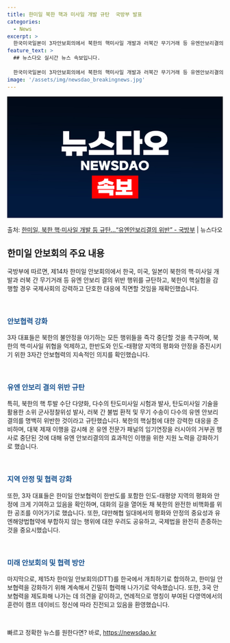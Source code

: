 ```yaml
---
title: 한미일 북한 핵과 미사일 개발 규탄  국방부 발표
categories:
  - News
excerpt: >
  한국미국일본이 3자안보회의에서 북한의 핵미사일 개발과 러북간 무기거래 등 유엔안보리결의 위반 행위를 규탄했다…
feature_text: >
  ## 뉴스다오 실시간 뉴스 속보입니다.

  한국미국일본이 3자안보회의에서 북한의 핵미사일 개발과 러북간 무기거래 등 유엔안보리결의 위반 행위를 규탄했다…
image: '/assets/img/newsdao_breakingnews.jpg'
---
```


![뉴스다오 속보](/assets/img/newsdao_breakingnews.jpg)

<p>출처: <a href="https://newsdao.kr/3684" rel="dofollow">한미일, 북한 핵·미사일 개발 등 규탄…“유엔안보리결의 위반” - 국방부</a> | 뉴스다오</p>

<h2 data-ke-size="size26">한미일 안보회의 주요 내용</h2>
국방부에 따르면, 제14차 한미일 안보회의에서 한국, 미국, 일본이 북한의 핵·미사일 개발과 러북 간 무기거래 등 유엔 안보리 결의 위반 행위를 규탄하고, 북한이 핵실험을 감행할 경우 국제사회의 강력하고 단호한 대응에 직면할 것임을 재확인했습니다.

<p data-ke-size="size16">&nbsp;</p>

<h3 data-ke-size="size24"><b><span style="color: #1a5490;">안보협력 강화</span></b></h3>
3자 대표들은 북한의 불안정을 야기하는 모든 행위들을 즉각 중단할 것을 촉구하며, 북한의 핵·미사일 위협을 억제하고, 한반도와 인도-태평양 지역의 평화와 안정을 증진시키기 위한 3자간 안보협력의 지속적인 의지를 확인했습니다.

<p data-ke-size="size16">&nbsp;</p>

<h3 data-ke-size="size24"><b><span style="color: #1a5490;">유엔 안보리 결의 위반 규탄</span></b></h3>
특히, 북한의 핵 투발 수단 다양화, 다수의 탄도미사일 시험과 발사, 탄도미사일 기술을 활용한 소위 군사정찰위성 발사, 러북 간 불법 환적 및 무기 수송이 다수의 유엔 안보리 결의를 명백히 위반한 것이라고 규탄했습니다. 북한의 핵실험에 대한 강력한 대응을 준비하며, 대북 제재 이행을 감시해 온 유엔 전문가 패널의 임기연장을 러시아의 거부권 행사로 중단된 것에 대해 유엔 안보리결의의 효과적인 이행을 위한 지원 노력을 강화하기로 했습니다.

<p data-ke-size="size16">&nbsp;</p>

<h3 data-ke-size="size24"><b><span style="color: #1a5490;">지역 안정 및 협력 강화</span></b></h3>
또한, 3자 대표들은 한미일 안보협력이 한반도를 포함한 인도-태평양 지역의 평화와 안정에 크게 기여하고 있음을 확인하며, 대화의 길을 열어둔 채 북한의 완전한 비핵화를 위한 공조를 이어가기로 했습니다. 또한, 대만해협 일대에서의 평화와 안정의 중요성과 유엔해양법협약에 부합하지 않는 행위에 대한 우려도 공유하고, 국제법을 완전히 존중하는 것을 중요시했습니다.

<p data-ke-size="size16">&nbsp;</p>

<h3 data-ke-size="size24"><b><span style="color: #1a5490;">미래 안보회의 및 협력 방안</span></b></h3>
마지막으로, 제15차 한미일 안보회의(DTT)를 한국에서 개최하기로 합의하고, 한미일 안보협력을 강화하기 위해 계속해서 긴밀히 협력해 나가기로 약속했습니다. 또한, 3국 안보협력을 제도화해 나가는 데 의견을 같이하고, 연례적으로 명칭이 부여된 다영역에서의 훈련이 캠프 데이비드 정신에 따라 진전되고 있음을 환영했습니다.

<p data-ke-size="size16">&nbsp;</p> 

빠르고 정확한 뉴스를 원한다면? 바로, <a href="https://newsdao.kr" rel="dofollow">https://newsdao.kr</a>


